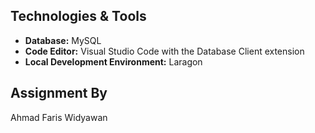 ## Technologies & Tools

- **Database:** MySQL
- **Code Editor:** Visual Studio Code with the Database Client extension
- **Local Development Environment:** Laragon

## Assignment By
Ahmad Faris Widyawan
